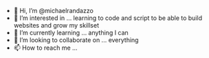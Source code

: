 - 👋 Hi, I’m @michaelrandazzo
- 👀 I’m interested in ... learning to code and script to be able to build websites and grow my skillset
- 🌱 I’m currently learning ... anything I can
- 💞️ I’m looking to collaborate on ... everything
- 📫 How to reach me ...

<!---
michaelrandazzo/michaelrandazzo is a ✨ special ✨ repository because its `README.md` (this file) appears on your GitHub profile.
You can click the Preview link to take a look at your changes.
--->
